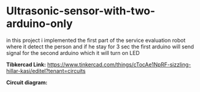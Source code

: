 # Ultrasonic-sensor-with-two-arduino-only
in this project i implemented the first part of the service evaluation robot where it detect the person and if he stay for 3 sec the first arduino will send signal for the second arduino which it will turn on LED


**Tibkercad Link:** https://www.tinkercad.com/things/cTocAe1NpRF-sizzling-hillar-kasi/editel?tenant=circuits


**Circuit diagram:**

